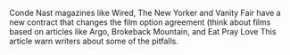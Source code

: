 Conde Nast magazines like Wired, The New Yorker and Vanity Fair have a new contract
that changes the film option agreement (think about films based on articles like
Argo, Brokeback Mountain, and Eat Pray Love This article warn writers about some
of the pitfalls.


